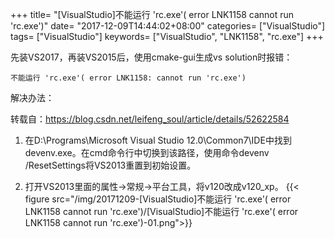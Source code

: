 +++
title= "[VisualStudio]不能运行 'rc.exe'( error LNK1158 cannot run 'rc.exe')"
date= "2017-12-09T14:44:02+08:00"
categories= ["VisualStudio"]
tags= ["VisualStudio"]
keywords= ["VisualStudio", "LNK1158", "rc.exe"]
+++



先装VS2017，再装VS2015后，使用cmake-gui生成vs solution时报错：

	不能运行 'rc.exe'( error LNK1158: cannot run 'rc.exe')
	
解决办法：

转载自：https://blog.csdn.net/leifeng_soul/article/details/52622584

1. 在D:\Programs\Microsoft Visual Studio 12.0\Common7\IDE中找到devenv.exe。在cmd命令行中切换到该路径，使用命令devenv /ResetSettings将VS2013重置到初始设置。

2. 打开VS2013里面的属性->常规->平台工具，将v120改成v120_xp。
{{< figure src="/img/20171209-[VisualStudio]不能运行 'rc.exe'( error LNK1158 cannot run 'rc.exe')/[VisualStudio]不能运行 'rc.exe'( error LNK1158 cannot run 'rc.exe')-01.png">}}